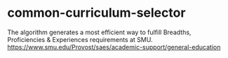 # common-curriculum-selector
The algorithm generates a most efficient way to fulfill Breadths, Proficiencies &amp; Experiences requirements at SMU. https://www.smu.edu/Provost/saes/academic-support/general-education
